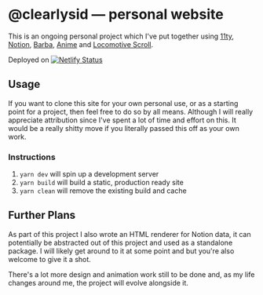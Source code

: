 # @clearlysid — personal website

This is an ongoing personal project which I've put together using [11ty](https://www.11ty.dev), [Notion](https://http://notion.so/), [Barba](https://barba.js.org), [Anime](https://animejs.com) and [Locomotive Scroll](https://locomotivemtl.github.io/locomotive-scroll/).

Deployed on [![Netlify Status](https://api.netlify.com/api/v1/badges/4fc3be70-90bc-44a2-80f0-8deebc83575a/deploy-status)](https://app.netlify.com/sites/sidds/deploys)

## Usage

If you want to clone this site for your own personal use, or as a starting point for a project, then feel free to do so by all means. Although I will really appreciate attribution since I've spent a lot of time and effort on this. It would be a really shitty move if you literally passed this off as your own work.

### Instructions

1. `yarn dev` will spin up a development server
2. `yarn build` will build a static, production ready site
3. `yarn clean` will remove the existing build and cache

## Further Plans

As part of this project I also wrote an HTML renderer for Notion data, it can potentially be abstracted out of this project and used as a standalone package. I will likely get around to it at some point and but you're also welcome to give it a shot.

There's a lot more design and animation work still to be done and, as my life changes around me, the project will evolve alongside it.
